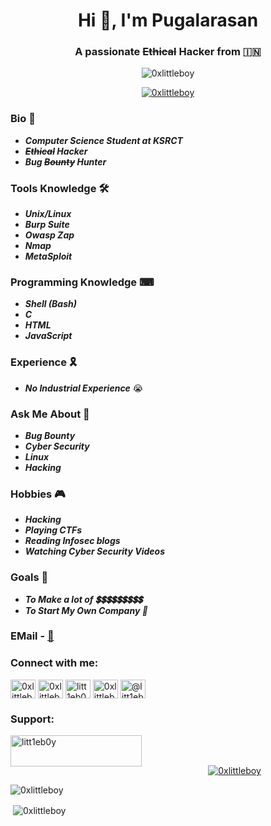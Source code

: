 <h1 align="center">Hi 👋, I'm Pugalarasan </h1>
<h3 align="center">A passionate <s>Ethical</s> Hacker from 🇮🇳</h3>


<p align="center"> <img src="https://komarev.com/ghpvc/?username=0xlittleboy&label=Profile%20views&color=0e75b6&style=flat" alt="0xlittleboy" /> 

<p align="center"> <a href="https://twitter.com/0xlittleboy" target="blank"><img src="https://img.shields.io/twitter/follow/0xlittleboy?logo=twitter&style=for-the-badge" alt="0xlittleboy" /></a> </p>

### Bio 💭
+ ***Computer Science Student at KSRCT***
+ ***<s>Ethical</s> Hacker***
+ ***Bug <s>Bounty</s> Hunter***

### Tools Knowledge 🛠️
+ ***Unix/Linux***
+ ***Burp Suite***
+ ***Owasp Zap***
+ ***Nmap***
+ ***MetaSploit***

### Programming Knowledge ⌨
+ ***Shell (Bash)***
+ ***C***
+ ***HTML***
+ ***JavaScript***

### Experience 🎗
+ ***No Industrial Experience*** 😭

### Ask Me About 💬
+ ***Bug Bounty***
+ ***Cyber Security***
+ ***Linux***
+ ***Hacking***

### Hobbies 🎮
+ ***Hacking***
+ ***Playing CTFs***
+ ***Reading Infosec blogs***
+ ***Watching Cyber Security Videos***

### Goals 🎯
+ ***To Make a lot of 💲💲💲💲💲💲💲💲💲***
+ ***To Start My Own Company 🏢***

### EMail  - [💌](littleboy.pugazh@hotmail.com)

<h3 align="left">Connect with me:</h3>
<p align="left">
<a href="https://twitter.com/0xlittleboy" target="blank"><img align="center" src="https://raw.githubusercontent.com/rahuldkjain/github-profile-readme-generator/master/src/images/icons/Social/twitter.svg" alt="0xlittleboy" height="30" width="40" /></a>
<a href="https://linkedin.com/in/0xlittleboy" target="blank"><img align="center" src="https://raw.githubusercontent.com/rahuldkjain/github-profile-readme-generator/master/src/images/icons/Social/linked-in-alt.svg" alt="0xlittleboy" height="30" width="40" /></a>
<a href="https://fb.com/litt1eb0y" target="blank"><img align="center" src="https://raw.githubusercontent.com/rahuldkjain/github-profile-readme-generator/master/src/images/icons/Social/facebook.svg" alt="litt1eb0y" height="30" width="40" /></a>
<a href="https://instagram.com/0xlittleboy" target="blank"><img align="center" src="https://raw.githubusercontent.com/rahuldkjain/github-profile-readme-generator/master/src/images/icons/Social/instagram.svg" alt="0xlittleboy" height="30" width="40" /></a>
<a href="https://medium.com/@litt1eb0y" target="blank"><img align="center" src="https://raw.githubusercontent.com/rahuldkjain/github-profile-readme-generator/master/src/images/icons/Social/medium.svg" alt="@litt1eb0y" height="30" width="40" /></a>
</p>

<h3 align="left">Support:</h3>
<p><a href="https://www.buymeacoffee.com/litt1eb0y"> <img align="left" src="https://cdn.buymeacoffee.com/buttons/v2/default-yellow.png" height="50" width="210" alt="litt1eb0y" /></a></p><br><br>


<p align="center"> <a href="https://github.com/ryo-ma/github-profile-trophy"><img src="https://github-profile-trophy.vercel.app/?username=0xlittleboy&title=Followers,Repositories,Stars,Commits,Issues" alt="0xlittleboy" /></a> </p>

<p>&nbsp;<img align="left" src="https://github-readme-stats.vercel.app/api?username=0xlittleboy&show_icons=true&theme=radical" alt="0xlittleboy" /></p>
<p>&nbsp;<img align="center" src="https://github-readme-stats.vercel.app/api/top-langs?username=0xlittleboy&show_icons=true&locale=en&layout=compact" alt="0xlittleboy" /></p

